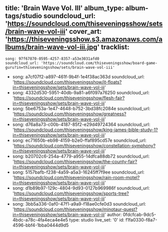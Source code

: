 title: 'Brain Wave Vol. III'
album_type: album-tags/studio
soundcloud_url: 'https://soundcloud.com/thiseveningsshow/sets/brain-wave-vol-iii'
cover_art: 'https://thiseveningsshow.s3.amazonaws.com/albums/brain-wave-vol-iii.jpg'
tracklist:
  -
    song: 97f67870-0595-4257-8357-a53e3031afd0
    soundcloud_url: 'https://soundcloud.com/thiseveningsshow/board-game-guru?in=thiseveningsshow/sets/brain-wave-vol-iii'
  -
    song: a7cf07f2-a897-461f-9b4f-1e4f38ac363d
    soundcloud_url: 'https://soundcloud.com/thiseveningsshow/it-floats?in=thiseveningsshow/sets/brain-wave-vol-iii'
  -
    song: 4332d530-5951-40db-9a81-a6f097a76250
    soundcloud_url: 'https://soundcloud.com/thiseveningsshow/flesh-fair?in=thiseveningsshow/sets/brain-wave-vol-iii'
  -
    song: 5be6753a-1e47-4648-b752-3bd38fc2084e
    soundcloud_url: 'https://soundcloud.com/thiseveningsshow/greatness?in=thiseveningsshow/sets/brain-wave-vol-iii'
  -
    song: d76a8a73-c00b-4187-85f2-e29d49724364
    soundcloud_url: 'https://soundcloud.com/thiseveningsshow/king-james-bible-study-1?in=thiseveningsshow/sets/brain-wave-vol-iii'
  -
    song: ec71650b-eb98-4159-b2e0-ffaf895cd57e
    soundcloud_url: 'https://soundcloud.com/thiseveningsshow/constellation-symphony?in=thiseveningsshow/sets/brain-wave-vol-iii'
  -
    song: b20702c6-254a-4779-a955-14dfca88db72
    soundcloud_url: 'https://soundcloud.com/thiseveningsshow/the-county-fair?in=thiseveningsshow/sets/brain-wave-vol-iii'
  -
    song: 5157bafb-f238-4a59-a5a3-16245ff7f9ee
    soundcloud_url: 'https://soundcloud.com/thiseveningsshow/rain-room-motel?in=thiseveningsshow/sets/brain-wave-vol-iii'
  -
    song: d1b89b97-129c-4804-9d93-0127b969986f
    soundcloud_url: 'https://soundcloud.com/thiseveningsshow/sports-tree?in=thiseveningsshow/sets/brain-wave-vol-iii'
  -
    song: 3bb5a336-0af0-47f1-a9a9-f18ae0cfe0d3
    soundcloud_url: 'https://soundcloud.com/thiseveningsshow/minotaur-quest?in=thiseveningsshow/sets/brain-wave-vol-iii'
author: 0fdcfcab-9dc5-4bdc-a78c-4fa4eca4e4e5
type: studio
live_set: '0'
id: f1fa0330-f8a7-4596-bbf4-1bba0444d9d5
